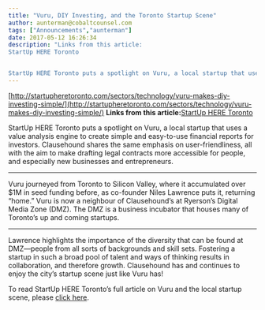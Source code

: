 ```yaml
---
title: "Vuru, DIY Investing, and the Toronto Startup Scene"
author: aunterman@cobaltcounsel.com
tags: ["Announcements","aunterman"]
date: 2017-05-12 16:26:34
description: "Links from this article:
StartUp HERE Toronto


StartUp HERE Toronto puts a spotlight on Vuru, a local startup that uses a value analysis engin..."
---
```


[http://startupheretoronto.com/sectors/technology/vuru-makes-diy-investing-simple/](http://startupheretoronto.com/sectors/technology/vuru-makes-diy-investing-simple/)
**Links from this article:**[StartUp HERE Toronto](http://startupheretoronto.com/)

StartUp HERE Toronto puts a spotlight on Vuru, a local startup that uses a value analysis engine to create simple and easy-to-use financial reports for investors. Clausehound shares the same emphasis on user-friendliness, all with the aim to make drafting legal contracts more accessible for people, and especially new businesses and entrepreneurs.  
** **
Vuru journeyed from Toronto to Silicon Valley, where it accumulated over $1M in seed funding before, as co-founder Niles Lawrence puts it, returning “home.” Vuru is now a neighbour of Clausehound’s at Ryerson’s Digital Media Zone (DMZ). The DMZ is a business incubator that houses many of Toronto’s up and coming startups. 
** **
Lawrence highlights the importance of the diversity that can be found at DMZ—people from all sorts of backgrounds and skill sets. Fostering a startup in such a broad pool of talent and ways of thinking results in collaboration, and therefore growth. Clausehound has and continues to enjoy the city’s startup scene just like Vuru has! 

 

To read StartUp HERE Toronto’s full article on Vuru and the local startup scene, please [click here](http://startupheretoronto.com/sectors/technology/vuru-makes-diy-investing-simple/). 